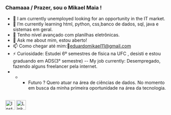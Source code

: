 ###  Chamaaa / Prazer, sou o Mikael Maia !

- 🔭 I am currently unemployed looking for an opportunity in the IT market.
- 🌱 I’m currently learning html, python, css,banco de dados, sql, java e sistemas em geral.
- 🤔 Tenho nível avançado com planilhas eletrônicas.
- 💬 Ask me about  mim, estou aberto!
- 📫 Como chegar até mim:📨eduardomikael11@gmail.com
- ⚡ Curiosidade: Estudei 6º semestres de física na UFC , desisti e estou graduando em ADS(3° semestre)
-- My job currently: Desempregado, fazendo alguns freelancer pela internet.
- - - Futuro ? Quero atuar na área  de ciências de dados. No momento em busca da minha primeira oportunidade na área da tecnologia.

##
<div>
  <a href="https://www.instagram.com/mikaelmaiapg/" target="_blank"><img src="https://www.instagram.com/static/images/ico/favicon-192.png/68d99ba29cc8.png" alt="Instagram" width="30" height="30"></a>
  <a href="https://www.linkedin.com/in/mikael-maia-8583591a2/" target="_blank"><img src="https://static-exp1.licdn.com/sc/h/d310t2g24pvdy4pt1jkedo4yb" alt="LinkedIn" width="30" height="30"></a>





  
  
  
